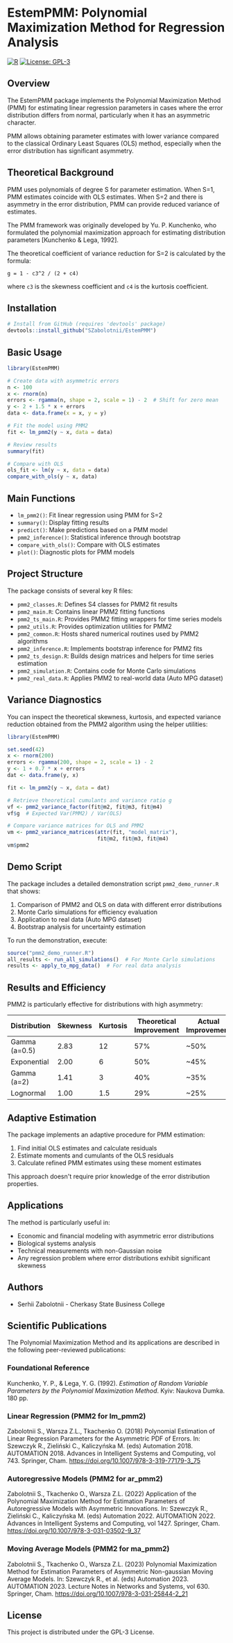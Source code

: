# EstemPMM: Polynomial Maximization Method for Regression Analysis

[![R](https://img.shields.io/badge/R-%3E%3D%204.0.0-blue)](https://cran.r-project.org/)
[![License: GPL-3](https://img.shields.io/badge/License-GPLv3-blue.svg)](https://www.gnu.org/licenses/gpl-3.0.en.html)

## Overview

The EstemPMM package implements the Polynomial Maximization Method (PMM) for estimating linear regression parameters in cases where the error distribution differs from normal, particularly when it has an asymmetric character.

PMM allows obtaining parameter estimates with lower variance compared to the classical Ordinary Least Squares (OLS) method, especially when the error distribution has significant asymmetry.

## Theoretical Background

PMM uses polynomials of degree S for parameter estimation. When S=1, PMM estimates coincide with OLS estimates. When S=2 and there is asymmetry in the error distribution, PMM can provide reduced variance of estimates.

The PMM framework was originally developed by Yu. P. Kunchenko, who formulated the polynomial maximization approach for estimating distribution parameters [Kunchenko & Lega, 1992].

The theoretical coefficient of variance reduction for S=2 is calculated by the formula:

```
g = 1 - c3^2 / (2 + c4)
```

where `c3` is the skewness coefficient and `c4` is the kurtosis coefficient.


## Installation

```r
# Install from GitHub (requires 'devtools' package)
devtools::install_github("SZabolotnii/EstemPMM")
```

## Basic Usage

```r
library(EstemPMM)

# Create data with asymmetric errors
n <- 100
x <- rnorm(n)
errors <- rgamma(n, shape = 2, scale = 1) - 2  # Shift for zero mean
y <- 2 + 1.5 * x + errors
data <- data.frame(x = x, y = y)

# Fit the model using PMM2
fit <- lm_pmm2(y ~ x, data = data)

# Review results
summary(fit)

# Compare with OLS
ols_fit <- lm(y ~ x, data = data)
compare_with_ols(y ~ x, data)
```

## Main Functions

- `lm_pmm2()`: Fit linear regression using PMM for S=2
- `summary()`: Display fitting results
- `predict()`: Make predictions based on a PMM model
- `pmm2_inference()`: Statistical inference through bootstrap
- `compare_with_ols()`: Compare with OLS estimates
- `plot()`: Diagnostic plots for PMM models

## Project Structure

The package consists of several key R files:
- `pmm2_classes.R`: Defines S4 classes for PMM2 fit results
- `pmm2_main.R`: Contains linear PMM2 fitting functions
- `pmm2_ts_main.R`: Provides PMM2 fitting wrappers for time series models
- `pmm2_utils.R`: Provides optimization utilities for PMM2
- `pmm2_common.R`: Hosts shared numerical routines used by PMM2 algorithms
- `pmm2_inference.R`: Implements bootstrap inference for PMM2 fits
- `pmm2_ts_design.R`: Builds design matrices and helpers for time series estimation
- `pmm2_simulation.R`: Contains code for Monte Carlo simulations
- `pmm2_real_data.R`: Applies PMM2 to real-world data (Auto MPG dataset)

## Variance Diagnostics

You can inspect the theoretical skewness, kurtosis, and expected variance reduction
obtained from the PMM2 algorithm using the helper utilities:

```r
library(EstemPMM)

set.seed(42)
x <- rnorm(200)
errors <- rgamma(200, shape = 2, scale = 1) - 2
y <- 1 + 0.7 * x + errors
dat <- data.frame(y, x)

fit <- lm_pmm2(y ~ x, data = dat)

# Retrieve theoretical cumulants and variance ratio g
vf <- pmm2_variance_factor(fit@m2, fit@m3, fit@m4)
vf$g  # Expected Var(PMM2) / Var(OLS)

# Compare variance matrices for OLS and PMM2
vm <- pmm2_variance_matrices(attr(fit, "model_matrix"),
                             fit@m2, fit@m3, fit@m4)
vm$pmm2
```

## Demo Script

The package includes a detailed demonstration script `pmm2_demo_runner.R` that shows:

1. Comparison of PMM2 and OLS on data with different error distributions
2. Monte Carlo simulations for efficiency evaluation
3. Application to real data (Auto MPG dataset)
4. Bootstrap analysis for uncertainty estimation

To run the demonstration, execute:

```r
source("pmm2_demo_runner.R")
all_results <- run_all_simulations()  # For Monte Carlo simulations
results <- apply_to_mpg_data()  # For real data analysis
```

## Results and Efficiency

PMM2 is particularly effective for distributions with high asymmetry:

| Distribution    | Skewness | Kurtosis | Theoretical Improvement | Actual Improvement |
|-----------------|----------|----------|------------------------|-------------------|
| Gamma (a=0.5)   | 2.83     | 12       | 57%                    | ~50%              |
| Exponential     | 2.00     | 6        | 50%                    | ~45%              |
| Gamma (a=2)     | 1.41     | 3        | 40%                    | ~35%              |
| Lognormal       | 1.00     | 1.5      | 29%                    | ~25%              |

## Adaptive Estimation

The package implements an adaptive procedure for PMM estimation:
1. Find initial OLS estimates and calculate residuals
2. Estimate moments and cumulants of the OLS residuals
3. Calculate refined PMM estimates using these moment estimates

This approach doesn't require prior knowledge of the error distribution properties.

## Applications

The method is particularly useful in:
- Economic and financial modeling with asymmetric error distributions
- Biological systems analysis
- Technical measurements with non-Gaussian noise
- Any regression problem where error distributions exhibit significant skewness

## Authors

- Serhii Zabolotnii - Cherkasy State Business College


## Scientific Publications

The Polynomial Maximization Method and its applications are described in the following peer-reviewed publications:

### Foundational Reference
Kunchenko, Y. P., & Lega, Y. G. (1992). *Estimation of Random Variable Parameters by the Polynomial Maximization Method*. Kyiv: Naukova Dumka. 180 pp.

### Linear Regression (PMM2 for lm_pmm2)
Zabolotnii S., Warsza Z.L., Tkachenko O. (2018) Polynomial Estimation of Linear Regression Parameters for the Asymmetric PDF of Errors. In: Szewczyk R., Zieliński C., Kaliczyńska M. (eds) Automation 2018. AUTOMATION 2018. Advances in Intelligent Systems and Computing, vol 743. Springer, Cham. https://doi.org/10.1007/978-3-319-77179-3_75

### Autoregressive Models (PMM2 for ar_pmm2)
Zabolotnii S., Tkachenko O., Warsza Z.L. (2022) Application of the Polynomial Maximization Method for Estimation Parameters of Autoregressive Models with Asymmetric Innovations. In: Szewczyk R., Zieliński C., Kaliczyńska M. (eds) Automation 2022. AUTOMATION 2022. Advances in Intelligent Systems and Computing, vol 1427. Springer, Cham. https://doi.org/10.1007/978-3-031-03502-9_37

### Moving Average Models (PMM2 for ma_pmm2)
Zabolotnii S., Tkachenko O., Warsza Z.L. (2023) Polynomial Maximization Method for Estimation Parameters of Asymmetric Non-gaussian Moving Average Models. In: Szewczyk R., et al. (eds) Automation 2023. AUTOMATION 2023. Lecture Notes in Networks and Systems, vol 630. Springer, Cham. https://doi.org/10.1007/978-3-031-25844-2_21

## License

This project is distributed under the GPL-3 License.
